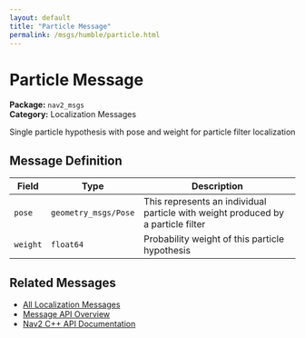 ```yaml
---
layout: default
title: "Particle Message"
permalink: /msgs/humble/particle.html
---
```


# Particle Message

**Package:** `nav2_msgs`  
**Category:** Localization Messages

Single particle hypothesis with pose and weight for particle filter localization

## Message Definition

| Field | Type | Description |
|-------|------|-------------|
| `pose` | `geometry_msgs/Pose` | This represents an individual particle with weight produced by a particle filter |
| `weight` | `float64` | Probability weight of this particle hypothesis |



## Related Messages

- [All Localization Messages](/humble/msgs/index.html#localization-messages)
- [Message API Overview](/humble/msgs/index.html)
- [Nav2 C++ API Documentation](/humble/html/index.html)
